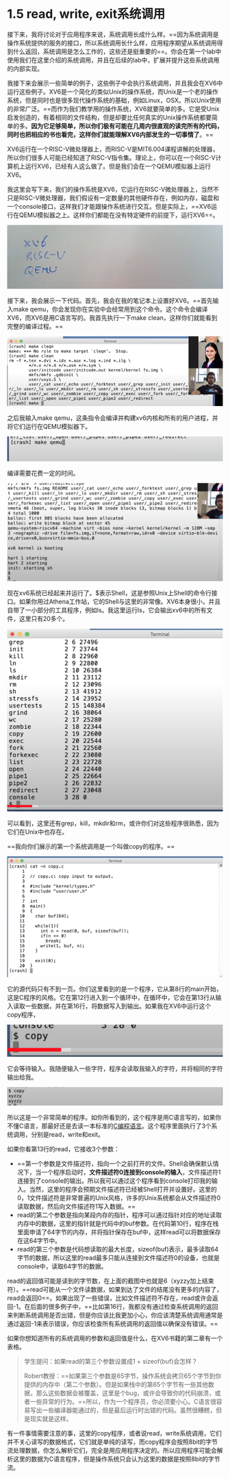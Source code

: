 # 1.5 read, write, exit系统调用

接下来，我将讨论对于应用程序来说，系统调用长成什么样。==因为系统调用是操作系统提供的服务的接口，所以系统调用长什么样，应用程序期望从系统调用得到什么返回，系统调用是怎么工作的，这些还是挺重要的==。你会在第一个lab中使用我们在这里介绍的系统调用，并且在后续的lab中，扩展并提升这些系统调用的内部实现。

我接下来会展示一些简单的例子，这些例子中会执行系统调用，并且我会在XV6中运行这些例子。XV6是一个简化的类似Unix的操作系统，而Unix是一个老的操作系统，但是同时也是很多现代操作系统的基础，例如Linux，OSX。所以Unix使用的非常广泛。==而作为我们教学用的操作系统，XV6就要简单的多。它是受Unix启发创造的，有着相同的文件结构，但是却要比任何真实的Unix操作系统都要简单的多。**因为它足够简单，所以你们极有可能在几周内很直观的读完所有的代码，同时也把相应的书也看完，这样你们就能理解XV6内部发生的一切事情了**。==

XV6运行在一个RISC-V微处理器上，而RISC-V是MIT6.004课程讲解的处理器，所以你们很多人可能已经知道了RISC-V指令集。理论上，你可以在一个RISC-V计算机上运行XV6，已经有人这么做了。但是我们会在一个QEMU模拟器上运行XV6。

我这里会写下来，我们的操作系统是XV6，它运行在RISC-V微处理器上，当然不只是RISC-V微处理器，我们假设有一定数量的其他硬件存在，例如内存，磁盘和一个console接口，这样我们才能跟操作系统进行交互。但是实际上，==XV6运行在QEMU模拟器之上。这样你们都能在没有特定硬件的前提下，运行XV6==。

![](<../.gitbook/assets/image (234).png>)

接下来，我会展示一下代码。首先，我会在我的笔记本上设置好XV6。==首先输入make qemu，你会发现你在实验中会经常用到这个命令。这个命令会编译XV6，而XV6是用C语言写的。我首先执行一下make clean，这样你们就能看到完整的编译过程。==

![](<../.gitbook/assets/image (329).png>)

之后我输入make qemu，这条指令会编译并构建xv6内核和所有的用户进程，并将它们运行在QEMU模拟器下。

![](<../.gitbook/assets/image (275).png>)

编译需要花费一定的时间。

![](<../.gitbook/assets/image (208).png>)

现在xv6系统已经起来并运行了。$表示Shell，这是参照Unix上Shell的命令行接口。如果你用过Athena工作站，它的Shell与这里的非常像。XV6本身很小，并且自带了一小部分的工具程序，例如ls。我这里运行ls，它会输出xv6中的所有文件，这里只有20多个。

![](<../.gitbook/assets/image (306).png>)

可以看到，这里还有grep，kill，mkdir和rm，或许你们对这些程序很熟悉，因为它们在Unix中也存在。

==我向你们展示的第一个系统调用是一个叫做copy的程序。==

![](<../.gitbook/assets/image (42) (1).png>)

它的源代码只有不到一页。你们这里看到的是一个程序，它从第8行的main开始，这是C程序的风格。它在第12行进入到一个循环中，在循环中，它会在第13行从输入读取一些数据，并在第16行，将数据写入到输出。如果我在XV6中运行这个copy程序，

![](<../.gitbook/assets/image (292).png>)

它会等待输入。我随便输入一些字符，程序会读取我输入的字符，并将相同的字符输出给我。

![](<../.gitbook/assets/image (336).png>)

所以这是一个非常简单的程序。如你所看到的，这个程序是用C语言写的，如果你不懂C语言，那最好还是去读一本标准的[C编程语言](https://zh.wikipedia.org/wiki/C%E7%A8%8B%E5%BA%8F%E8%AE%BE%E8%AE%A1%E8%AF%AD%E8%A8%80\_\(%E4%B9%A6\))。这个程序里面执行了3个系统调用，分别是read，write和exit。

如果你看第13行的read，它接收3个参数：

* ==第一个参数是文件描述符，指向一个之前打开的文件。Shell会确保默认情况下，当一个程序启动时，**文件描述符0连接到console的输入**，文件描述符1连接到了console的输出。所以我可以通过这个程序看到console打印我的输入。当然，这里的程序会预期文件描述符已经被Shell打开并设置好。这里的0，1文件描述符是非常普遍的Unix风格，许多的Unix系统都会从文件描述符0读取数据，然后向文件描述符1写入数据。==
* read的第二个参数是指向某段内存的指针，程序可以通过指针对应的地址读取内存中的数据，这里的指针就是代码中的buf参数。在代码第10行，程序在栈里面申请了64字节的内存，并将指针保存在buf中，这样read可以将数据保存在这64字节中。
* read的第三个参数是代码想读取的最大长度，sizeof(buf)表示，最多读取64字节的数据，所以这里的read最多只能从连接到文件描述符0的设备，也就是console中，读取64字节的数据。

read的返回值可能是读到的字节数，在上面的截图中也就是6（xyzzy加上结束符）。==read可能从一个文件读数据，如果到达了文件的结尾没有更多的内容了，read会返回0==。如果出现了一些错误，比如文件描述符不存在，read或许会返回-1。在后面的很多例子中，==比如第16行，我都没有通过检查系统调用的返回来判断系统调用是否出错，但是你应该比我更加小心，你应该清楚系统调用通常是通过返回-1来表示错误，你应该检查所有系统调用的返回值以确保没有错误。==

如果你想知道所有的系统调用的参数和返回值是什么，在XV6书籍的第二章有一个表格。

> 学生提问：如果read的第三个参数设置成1 + sizeof(buf)会怎样？
>
> Robert教授：==如果第三个参数是65字节，操作系统会拷贝65个字节到你提供的内存中（第二个参数）。但是如果栈中的第65个字节有一些其他数据，那么这些数据会被覆盖，这里是个bug，或许会导致你的代码崩溃，或者一些异常的行为。==所以，作为一个程序员，你必须要小心。C语言很容易写出一些编译器能通过的，但是最后运行时出错的代码。虽然很糟糕，但是现实就是这样。

有一件事情需要注意的事，这里的copy程序，或者说read，write系统调用，它们并不关心读写的数据格式，它们就是单纯的读写，而copy程序会按照8bit的字节流处理数据，你怎么解析它们，完全是用应用程序决定的。所以应用程序可能会解析这里的数据为C语言程序，但是操作系统只会认为这里的数据是按照8bit的字节流。
